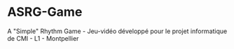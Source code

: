 # ASRG-Game
A "Simple" Rhythm Game - Jeu-vidéo développé pour le projet informatique de CMI - L1 - Montpellier
